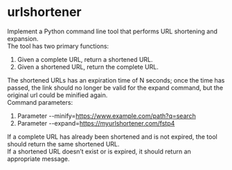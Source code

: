 # urlshortener

Implement a Python command line tool that performs URL shortening and expansion.\
The tool has two primary functions:
1. Given a complete URL, return a shortened URL.
2. Given a shortened URL, return the complete URL.

The shortened URLs has an expiration time of N seconds; once the time has passed, the link should no longer be valid for the expand
command, but the original url could be minified again.\
Command parameters:
1. Parameter --minify=https://www.example.com/path?q=search
2. Parameter --expand=https://myurlshortener.com/fstp4

If a complete URL has already been shortened and is not expired, the tool should return the same shortened URL.\
If a shortened URL doesn’t exist or is expired, it should return an appropriate message.